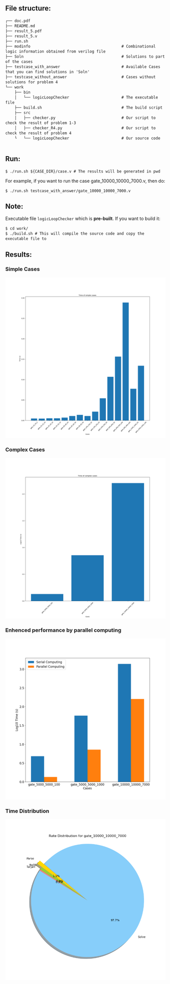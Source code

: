 ## File structure:
```                                                                                  
┌── doc.pdf                                                                             
├── README.md                                                                                         
├── result_5.pdf                                                                                   
├── result_5.v                                                                                     
├── run.sh
├── modinfo                                        # Combinational logic information obtained from verilog file
├── Soln                                           # Solutions to part of the cases
├── testcase_with_answer                           # Available Cases that you can find solutions in 'Soln'
├── testcase_without_answer                        # Cases without solutions for problem 4
└── work                                                                                           
    ├── bin                                                                                        
    │   └── logicLoopChecker                       # The executable file                           
    ├── build.sh                                   # The build script                                                 
    ├── src                                                                                        
    │   ├── checker.py                             # Our script to check the result of problem 1-3   
    │   ├── checker_R4.py                          # Our script to check the result of problem 4        
    └   └── logicLoopChecker                       # Our source code                               
                                                                                 
```


## Run:

```
$ ./run.sh ${CASE_DIR}/case.v # The results will be generated in pwd
 ```
For example, if you want to run the case gate_10000_10000_7000.v, then do:
```
$ ./run.sh testcase_with_answer/gate_10000_10000_7000.v
 ```
## Note:

Executable file `logicLoopChecker` which is **pre-built**. If you want to build it:

```
$ cd work/
$ ./build.sh # This will compile the source code and copy the executable file to
```

## Results:

### Simple Cases
![Simple Cases](./pictures/simple_cases.png)

### Complex Cases
![Complex Cases](./pictures/complex_cases.png)

### Enhenced performance by parallel computing
![Enhenced performance by parallel computing](./pictures/single_vs_parallel.png)

### Time Distribution
![Time Distribution](./pictures/rate_distribution.png)

